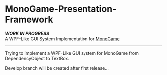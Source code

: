 # MonoGame-Presentation-Framework
***WORK IN PROGRESS***<br/>
A WPF-Like GUI System Implementation for [MonoGame](http://www.monogame.net/)

***

Trying to implement a WPF-Like GUI system for MonoGame from DependencyObject to TextBox.

Develop branch will be created after first release...
